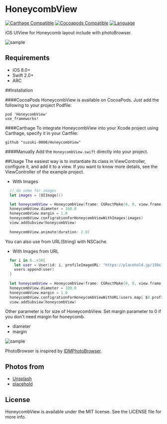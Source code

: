 HoneycombView
========================

[![Carthage Compatible](https://img.shields.io/badge/Carthage-compatible-4BC51D.svg?style=flat)](https://github.com/Carthage/Carthage)
[![Cocoapods Compatible](https://img.shields.io/cocoapods/v/HoneycombView.svg?style=flat)](http://cocoadocs.org/docsets/HoneycombView)
[![Language](http://img.shields.io/badge/language-swift-brightgreen.svg?style=flat)](https://developer.apple.com/swift)

iOS UIView for Honeycomb layout include with photoBrowser.

![sample](Screenshots/HoneycombViewSample1.gif)

## Requirements
- iOS 8.0+
- Swift 2.0+
- ARC

##Installation

####CocoaPods
HoneycombView is available on CocoaPods. Just add the following to your project Podfile:
```
pod 'HoneycombView'
use_frameworks!
```

####Carthage
To integrate HoneycombView into your Xcode project using Carthage, specify it in your Cartfile:

```ogdl
github "suzuki-0000/HoneycombView"
```

####Manually
Add the `HoneycombView.swift` directly into your project.

##Usage
The easiest way is to instantiate its class in ViewController, configure it, and add it to a view.
If you want to know more details, see the ViewController of the example project.

- With Images
```swift
  // do some for images
  let images = [UIImage]()

  let honeycombView = HoneycombView(frame: CGRectMake(0, 0, view.frame.width, view.frame.height))
  honeycombView.diameter = 160.0
  honeycombView.margin = 1.0
  honeycombView.configrationForHoneycombViewWithImages(images)
  view.addSubview(honeycombView)
        
  honeycombView.animate(duration: 2.0)
```

You can also use from URL(String) with NSCache.

- With Images from URL
```swift
  for i in 0..<30{
    let user = User(id: i, profileImageURL: "https://placehold.jp/150x150.png")
    users.append(user)
  }
        
  let honeycombView = HoneycombView(frame: CGRectMake(0, 0, view.frame.width, view.frame.height))
  honeycombView.diameter = 100.0
  honeycombView.margin = 1.0
  honeycombView.configrationForHoneycombViewWithURL(users.map{ $0.profileImageURL })
  view.addSubview(honeycombView)

```

Other parameter is for size of HoneycombView.
Set margin parameter to 0 if you don't need margin for honeycomb.
- diameter
- margin

![sample](Screenshots/HoneycombViewSample2.gif)

PhotoBrowser is inspired by [IDMPhotoBrowser](https://github.com/ideaismobile/IDMPhotoBrowser).

## Photos from 
- [Unsplash](https://unsplash.com)
- [placehold](https://placehold)

## License
HoneycombView is available under the MIT license. See the LICENSE file for more info.
